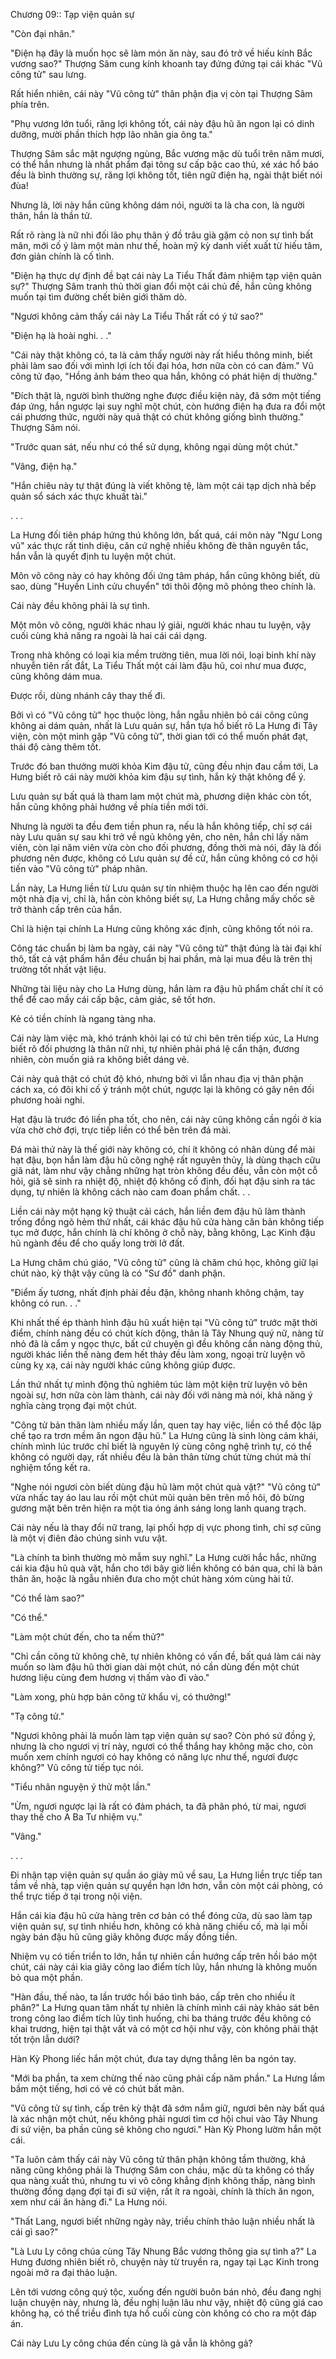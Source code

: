 




Chương 09:: Tạp viện quản sự


"Còn đại nhân."

"Điện hạ đây là muốn học sẽ làm món ăn này, sau đó trở về hiếu kính Bắc vương sao?" Thượng Sâm cung kính khoanh tay đứng đứng tại cái khác "Vũ công tử" sau lưng.

Rất hiển nhiên, cái này "Vũ công tử" thân phận địa vị còn tại Thượng Sâm phía trên.

"Phụ vương lớn tuổi, răng lợi không tốt, cái này đậu hũ ăn ngon lại có dinh dưỡng, mười phần thích hợp lão nhân gia ông ta."

Thượng Sâm sắc mặt ngượng ngùng, Bắc vương mặc dù tuổi trên năm mươi, có thể hắn nhưng là nhất phẩm đại tông sư cấp bậc cao thủ, xé xác hổ báo đều là bình thường sự, răng lợi không tốt, tiên ngữ điện hạ, ngài thật biết nói đùa!

Nhưng là, lời này hắn cũng không dám nói, người ta là cha con, là người thân, hắn là thần tử.

Rất rõ ràng là nữ nhi đối lão phụ thân ý đồ trâu già gặm cỏ non sự tình bất mãn, mới cố ý làm một màn như thế, hoàn mỹ kỳ danh viết xuất từ hiếu tâm, đơn giản chính là cố tình.

"Điện hạ thực dự định đề bạt cái này La Tiểu Thất đảm nhiệm tạp viện quản sự?" Thượng Sâm tranh thủ thời gian đổi một cái chủ đề, hắn cũng không muốn tại tìm đường chết biên giới thăm dò.

"Ngươi không cảm thấy cái này La Tiểu Thất rất có ý tứ sao?"

"Điện hạ là hoài nghi. . ."

"Cái này thật không có, ta là cảm thấy người này rất hiểu thông minh, biết phải làm sao đối với mình lợi ích tối đại hóa, hơn nữa còn có can đảm." Vũ công tử đạo, "Hồng ảnh bám theo qua hắn, không có phát hiện dị thường."

"Đích thật là, người bình thường nghe được điều kiện này, đã sớm một tiếng đáp ứng, hắn ngược lại suy nghĩ một chút, còn hướng điện hạ đưa ra đổi một cái phương thức, người này quả thật có chút không giống bình thường." Thượng Sâm nói.

"Trước quan sát, nếu như có thể sử dụng, không ngại dùng một chút."

"Vâng, điện hạ."

"Hắn chiêu này tự thật đúng là viết không tệ, làm một cái tạp dịch nhà bếp quản sổ sách xác thực khuất tài."

. . .

La Hưng đối tiên pháp hứng thú không lớn, bất quá, cái môn này "Ngư Long vũ" xác thực rất tinh diệu, căn cứ nghệ nhiều không đè thân nguyên tắc, hắn vẫn là quyết định tu luyện một chút.

Môn võ công này có hay không đối ứng tâm pháp, hắn cũng không biết, dù sao, dùng "Huyền Linh cửu chuyển" tới thôi động mô phỏng theo chính là.

Cái này đều không phải là sự tình.

Một môn võ công, người khác nhau lý giải, người khác nhau tu luyện, vậy cuối cùng khả năng ra ngoài là hai cái cái dạng.

Trong nhà không có loại kia mềm trường tiên, mua lời nói, loại binh khí này nhuyễn tiên rất đắt, La Tiểu Thất một cái làm đậu hũ, coi như mua được, cũng không dám mua.

Được rồi, dùng nhánh cây thay thế đi.

Bởi vì có "Vũ công tử" học thuộc lòng, hắn ngẫu nhiên bỏ cái công cũng không ai dám quản, nhất là Lưu quản sự, hắn tựa hồ biết rõ La Hưng đi Tây viện, còn một mình gặp "Vũ công tử", thời gian tới có thể muốn phát đạt, thái độ càng thêm tốt.

Trước đó ban thưởng mười khỏa Kim đậu tử, cũng đều nhịn đau cầm tới, La Hưng biết rõ cái này mười khỏa kim đậu sự tình, hắn kỳ thật không để ý.

Lưu quản sự bất quá là tham lam một chút mà, phương diện khác còn tốt, hắn cũng không phải hướng về phía tiền mới tới.

Nhưng là người ta đều đem tiền phun ra, nếu là hắn không tiếp, chỉ sợ cái này Lưu quản sự sau khi trở về ngủ không yên, cho nên, hắn chỉ lấy năm viên, còn lại năm viên vừa còn cho đối phương, đồng thời mà nói, đây là đối phương nên được, không có Lưu quản sự đề cử, hắn cũng không có cơ hội tiến vào "Vũ công tử" pháp nhãn.

Lần này, La Hưng liền từ Lưu quản sự tín nhiệm thuộc hạ lên cao đến người một nhà địa vị, chỉ là, hắn còn không biết sự, La Hưng chẳng mấy chốc sẽ trở thành cấp trên của hắn.

Chỉ là hiện tại chính La Hưng cũng không xác định, cũng không tốt nói ra.

Công tác chuẩn bị làm ba ngày, cái này "Vũ công tử" thật đúng là tài đại khí thô, tất cả vật phẩm hắn đều chuẩn bị hai phần, mà lại mua đều là trên thị trường tốt nhất vật liệu.

Những tài liệu này cho La Hưng dùng, hắn làm ra đậu hũ phẩm chất chí ít có thể đề cao mấy cái cấp bậc, cảm giác, sẽ tốt hơn.

Kẻ có tiền chính là ngang tàng nha.

Cái này làm việc mà, khó tránh khỏi lại có tứ chi bên trên tiếp xúc, La Hưng biết rõ đối phương là thân nữ nhi, tự nhiên phải phá lệ cẩn thận, đương nhiên, còn muốn giả ra không biết dáng vẻ.

Cái này quả thật có chút độ khó, nhưng bởi vì lẫn nhau địa vị thân phận cách xa, có đôi khi cố ý tránh một chút, ngược lại là không có gây nên đối phương hoài nghi.

Hạt đậu là trước đó liền pha tốt, cho nên, cái này cũng không cần ngồi ở kia vừa chờ chờ đợi, trực tiếp liền có thể bên trên đá mài.

Đá mài thứ này là thế giới này không có, chí ít không có nhân dùng để mài hạt đậu, bọn hắn làm đậu hũ công nghệ rất nguyên thủy, là dùng thạch cữu giã nát, làm như vậy chẳng những hạt tròn không đều đều, vẫn còn một cỗ hỏi, giã sẽ sinh ra nhiệt độ, nhiệt độ không cố định, đối hạt đậu sinh ra tác dụng, tự nhiên là không cách nào cam đoan phẩm chất. . .

Liền cái này một hạng kỹ thuật cải cách, hắn liền đem đậu hũ làm thành trống đồng ngõ hẻm thứ nhất, cái khác đậu hũ cửa hàng căn bản không tiếp tục mở được, hắn chính là chí không ở chỗ này, bằng không, Lạc Kinh đậu hũ ngành đều để cho quấy long trời lở đất.

La Hưng chăm chú giáo, "Vũ công tử" cũng là chăm chú học, không giữ lại chút nào, kỳ thật vậy cũng là có "Sư đồ" danh phận.

"Điểm ấy tương, nhất định phải đều đặn, không nhanh không chậm, tay không có run. . ."

Khi nhất thế ép thành hình đậu hũ xuất hiện tại "Vũ công tử" trước mặt thời điểm, chính nàng đều có chút kích động, thân là Tây Nhung quý nữ, nàng từ nhỏ đã là cẩm y ngọc thực, bất cứ chuyện gì đều không cần nàng động thủ, người khác liền thế nàng đem hết thảy đều làm xong, ngoại trừ luyện võ cùng kỵ xạ, cái này người khác cũng không giúp được.

Lần thứ nhất tự mình động thủ nghiêm túc làm một kiện trừ luyện võ bên ngoài sự, hơn nữa còn làm thành, cái này đối với nàng mà nói, khả năng ý nghĩa càng trọng đại một chút.

"Công tử bản thân làm nhiều mấy lần, quen tay hay việc, liền có thể độc lập chế tạo ra trơn mềm ăn ngon đậu hũ." La Hưng cũng là sinh lòng cảm khái, chính mình lúc trước chỉ biết là nguyên lý cùng công nghệ trình tự, có thể không có người dạy, rất nhiều đều là bản thân từng chút từng chút mà thí nghiệm tổng kết ra.

"Nghe nói ngươi còn biết dùng đậu hũ làm một chút quà vặt?" "Vũ công tử" vừa nhấc tay áo lau lau rồi một chút mũi quản bên trên mồ hôi, đỏ bừng gương mặt bên trên hiện ra một tia óng ánh sáng long lanh quang trạch.

Cái này nếu là thay đổi nữ trang, lại phối hợp dị vực phong tình, chỉ sợ cũng là một vị điên đảo chúng sinh vưu vật.

"Là chính ta bình thường mò mẫm suy nghĩ." La Hưng cười hắc hắc, những cái kia đậu hũ quà vặt, hắn cho tới bây giờ liền không có bán qua, chỉ là bản thân ăn, hoặc là ngẫu nhiên đưa cho một chút hàng xóm cùng hài tử.

"Có thể làm sao?"

"Có thể."

"Làm một chút đến, cho ta nếm thử?"

"Chỉ cần công tử không chê, tự nhiên không có vấn đề, bất quá làm cái này muốn so làm đậu hũ thời gian dài một chút, nó cần dùng đến một chút hương liệu cùng đem hương vị thấm vào đi vào."

"Làm xong, phù hợp bản công tử khẩu vị, có thưởng!"

"Tạ công tử."

"Ngươi không phải là muốn làm tạp viện quản sự sao? Còn phó sứ đồng ý, nhưng là cho ngươi vị trí này, ngươi có thể thắng hay không mặc cho, còn muốn xem chính ngươi có hay không có năng lực như thế, ngươi được không?" Vũ công tử tiếp tục nói.

"Tiểu nhân nguyện ý thử một lần."

"Ừm, ngươi ngược lại là rất có đảm phách, ta đã phân phó, từ mai, ngươi thay thế cho A Ba Tư nhiệm vụ."

"Vâng."

. . .

Đi nhận tạp viện quản sự quần áo giày mũ về sau, La Hưng liền trực tiếp tan tầm về nhà, tạp viện quản sự quyền hạn lớn hơn, vẫn còn một cái phòng, có thể trực tiếp ở tại trong nội viện.

Hắn cái kia đậu hũ cửa hàng trên cơ bản có thể đóng cửa, dù sao làm tạp viện quản sự, sự tình nhiều hơn, không có khả năng chiếu cố, mà lại mỗi ngày bán đậu hũ cũng giãy không được mấy đồng tiền.

Nhiệm vụ có tiến triển to lớn, hắn tự nhiên cần hướng cấp trên hồi báo một chút, cái này cái kia giãy công lao điểm tích lũy, hắn nhưng là không muốn bỏ qua một phần.

"Hàn đầu, thế nào, ta lần trước hồi báo tình báo, cấp trên cho nhiều ít phân?" La Hưng quan tâm nhất tự nhiên là chính mình cái này khảo sát bên trong công lao điểm tích lũy tình huống, chi ba tháng trước đều không có khai trương, hiện tại thật vất vả có một cơ hội như vậy, còn không phải thật tốt trộn lẫn dưới?

Hàn Kỳ Phong liếc hắn một chút, đưa tay dựng thẳng lên ba ngón tay.

"Mới ba phần, ta xem chừng thế nào cũng phải cấp năm phần." La Hưng lầm bầm một tiếng, hơi có vẻ có chút bất mãn.

"Vũ công tử sự tình, cấp trên kỳ thật đã sớm nắm giữ, ngươi bên này bất quá là xác nhận một chút, nếu không phải ngươi tìm cơ hội chui vào Tây Nhung đi sứ viện, ba phần cũng sẽ không cho ngươi." Hàn Kỳ Phong lườm hắn một cái.

"Ta luôn cảm thấy cái này Vũ công tử thân phận không tầm thường, khả năng cũng không phải là Thượng Sâm con cháu, mặc dù ta không có thấy qua nàng xuất thủ, nhưng tu vi võ công khẳng định không thấp, nàng bình thường đồng dạng đợi tại đi sứ viện, rất ít ra ngoài, chính là thích ăn ngon, xem như cái ăn hàng đi." La Hưng nói.

"Thất Lang, ngươi biết những ngày này, triều chính thảo luận nhiều nhất là cái gì sao?"

"Là Lưu Ly công chúa cùng Tây Nhung Bắc vương thông gia sự tình a?" La Hưng đương nhiên biết rõ, chuyện này từ truyền ra, ngay tại Lạc Kinh trong ngoài mở ra đại thảo luận.

Lên tới vương công quý tộc, xuống đến người buôn bán nhỏ, đều đang nghị luận chuyện này, nhưng là, đều nghị luận lâu như vậy, nhiệt độ cũng giá cao không hạ, có thể triều đình tựa hồ cuối cùng còn không có cho ra một đáp án.

Cái này Lưu Ly công chúa đến cùng là gả vẫn là không gả?




